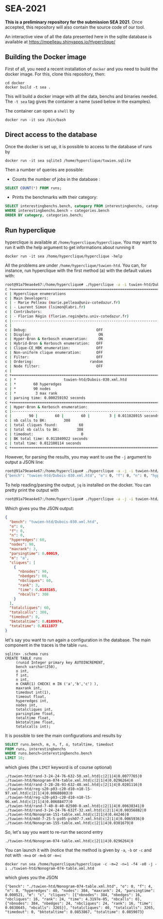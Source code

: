 # SEA-2021

**This is a preliminary repository for the submission SEA 2021**.
Once accepted, this repository will also contain the source code of our tool.

An interactive view of all the data presented here in the sqlite database is available at
https://mpelleau.shinyapps.io/Hyperclique/


## Building the Docker image

First of all, you need a recent installation of `docker` and you need to build the docker image. For this, clone this repository, then:
```
cd docker
docker build -t sea .
```
This will build a docker image with all the data, benchs and binaries needed. The `-t sea` tag gives the container a name (used below in the examples).

The container can open a `shell` by
```
docker run -it sea /bin/bash
```

## Direct access to the database

Once the docker is set up, it is possible to access to the database of runs by
``` 
docker run -it sea sqlite3 /home/hyperclique/tuwien.sqlite
```

Then a number of queries are possible:
- Counts the number of jobs in the database : 
```sql 
SELECT COUNT(*) FROM runs;
```

- Prints the benchmarks with their category:
```sql
SELECT interestingbenchs.bench, category FROM interestingbenchs, categories
WHERE interestingbenchs.bench = categories.bench
ORDER BY category, categories.bench;
```

## Run hyperclique

hyperclique is available at `/home/hyperclique/hyperclique`. You may want to run it with the help argument to get informations about running it
```
docker run -it sea /home/hyperclique/hyperclique -help
```

All the problems are under `/home/hyperclique/tuwien-htd`. You can, for instance, run hyperclique with the first method (a) with the default values with:
```bash
root@91a79eae4e67:/home/hyperclique# ./hyperclique -a -i tuwien-htd/Dubois-030.xml.htd     
c +============================================================================+
c | Hyperclique enumerations                                                   |
c | Main Developers:                                                           |
c | - Marie Pelleau (marie.pelleau@univ-cotedazur.fr)                          |
c | - Laurent Simon (lsimon@labri.fr)                                          |
c | Contributors:                                                              |
c | - Florian Régin (florian.regin@etu.univ-cotedazur.fr)                      |
c |----------------------------------------------------------------------------|
c |                                                                            |
c | Debug:                                OFF                                  |
c | Display:                               ON                                  |
c | Hyper-Bron & Kerbosch enumeration:     ON                                  |
c | Hybrid-Bron & Kerbosch enumeration:   OFF                                  |
c | Clique-CE_HBK enumeration:            OFF                                  |
c | Non-uniform clique enumeration:       OFF                                  |
c | Filter:                               OFF                                  |
c | Ordering:                          random                                  |
c | Node filter:                          OFF                                  |
c |                                                                            |
c +============================================================================+
c | *                      tuwien-htd/Dubois-030.xml.htd                       |
c | *        60 hyperedges                                                     |
c | *        90 nodes                                                          |
c | *         3 max rank                                                       |
c | parsing time: 0.000259192 seconds                                          |
c +============================================================================+
c | Hyper-Bron & Kerbosch enumeration:                                         |
c |----------------------------------------------------------------------------|
c |        90 |        60 |        60 |         3 | 0.011028915 seconds        |
c | nb calls to BK:        308                                                 |
c | total cliques found:          60                                           |
c | total nb calls to BK:        308                                           |
c | timedout:                      0                                           |
c | BK total time: 0.011840922 seconds                                         |
c | total time: 0.012100114 seconds                                            |
c +============================================================================+
```

However, for parsing the results, you may want to use the `-j` argument to output a JSON line:

```bash
root@91a79eae4e67:/home/hyperclique# ./hyperclique -a -j -i tuwien-htd/Dubois-030.xml.htd 
{"bench": "tuwien-htd/Dubois-030.xml.htd", "o": 0, "f": 0, "n": 0, "hyperedges": 60, "nodes": 90, "maxrank": 3, "parsingtime": 0.000228, "m": "a", "cliques": [{"nbnodes": 90, "nbedges": 60, "nbcliques": 60, "rank": 3, "time": 0.00983233, "nbcalls": 308}], "totalcliques": 60, "totalcalls": 308, "timedout": 0, "bktotaltime": 0.0104824, "totaltime": 0.0107108}
```

To help reading/parsing the output, `jq` is installed on the docker. You can pretty print the output with
``` bash
root@91a79eae4e67:/home/hyperclique# ./hyperclique -a -j -i tuwien-htd/Dubois-030.xml.htd | jq
```
Which gives you the JSON output:
```json
{
  "bench": "tuwien-htd/Dubois-030.xml.htd",
  "o": 0,
  "f": 0,
  "n": 0,
  "hyperedges": 60,
  "nodes": 90,
  "maxrank": 3,
  "parsingtime": 0.00019,
  "m": "a",
  "cliques": [
    {
      "nbnodes": 90,
      "nbedges": 60,
      "nbcliques": 60,
      "rank": 3,
      "time": 0.0103165,
      "nbcalls": 308
    }
  ],
  "totalcliques": 60,
  "totalcalls": 308,
  "timedout": 0,
  "bktotaltime": 0.0109974,
  "totaltime": 0.0111877
}
```



let's say you want to run again a configuration in the database. The main component in the traces is the table `runs`. 
```
sqlite> .schema runs 
CREATE TABLE runs
     (runid Integer primary key AUTOINCREMENT, 
     bench varchar(250), 
     o int, 
     f int,
     n int,
     m CHAR(1) CHECK( m IN ('a','b','c') ),
     maxrank int,
     timedout int(1),
     timeout float,
     hyperedges int,
     nodes int,
     totalcliques int,
     parsingtime float,
     totaltime float,
     bktotaltime float,
     totalcalls int);
```
It is possible to see the main configurations and results  by
```sql
SELECT runs.bench, m, n, f, o, totaltime, timedout
FROM runs, interestingbenchs 
WHERE runs.bench=interestingbenchs.bench
LIMIT 10;
```
which gives (the `LIMIT` keyword is of course optional)
```
./tuwien-htd/rand-3-24-24-76-632-50.xml.htd|c|2|1|4|0.0077765|0
./tuwien-htd/Nonogram-074-table.xml.htd|c|2|1|4|0.0296264|0
./tuwien-htd/rand-3-28-28-93-632-48.xml.htd|c|2|1|4|0.0201116|0
./tuwien-htd/reg-s20-p03-c20-d10-n10-l5-97.xml.htd|c|2|1|4|0.00680803|0
./tuwien-htd/reg-s20-p03-c20-d10-n10-l5-96.xml.htd|c|2|1|4|0.00688477|0
./tuwien-htd/rand-7-40-8-40-02500-0.xml.htd|c|2|1|4|0.00638341|0
./tuwien-htd/rand-3-24-24-76-632f-32.xml.htd|c|2|1|4|0.00356882|0
./tuwien-htd/Nonogram-151-table.xml.htd|c|2|1|4|0.44246|0
./tuwien-htd/mdd-7-25-5-ps05-psh07-7.xml.htd|c|2|1|4|0.0065936|0
./tuwien-htd/Nonogram-155-table.xml.htd|c|2|1|4|0.0301679|0
```
So, let's say you want to re-run the second entry
```
./tuwien-htd/Nonogram-074-table.xml.htd|c|2|1|4|0.0296264|0
```

You can launch it with (notice that the method is given by `-a`, `-b` or `-c` and not with `-m=a` or `-m=b` or `-m=c`

``` 
docker run sea /home/hyperclique/hyperclique -c -m=2 -n=1 -f4 -o0 -j -i ./tuwien-htd/Nonogram-074-table.xml.htd
```
which gives you the JSON
```
{"bench": "./tuwien-htd/Nonogram-074-table.xml.htd", "o": 0, "f": 4, "n": 0, "hyperedges": 40, "nodes": 384, "maxrank": 24, "parsingtime": 0.000521, "m": "c", "cliques": [{"nbnodes": 384, "nbedges": 16, "nbcliques": 16, "rank": 24, "time": 4.3197e-05, "nbcalls": 0}, {"nbnodes": 384, "nbedges": 24, "nbcliques": 24, "rank": 16, "time": 0.0838645, "nbcalls": 3265}], "totalcliques": 40, "totalcalls": 3265, "timedout": 0, "bktotaltime": 0.0853867, "totaltime": 0.0859073}
```

